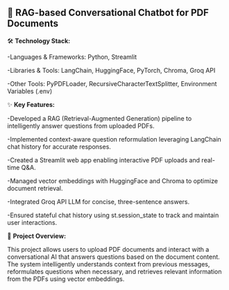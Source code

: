## 📄 RAG-based Conversational Chatbot for PDF Documents


🛠️ **Technology Stack:**

-Languages & Frameworks: Python, Streamlit

-Libraries & Tools: LangChain, HuggingFace, PyTorch, Chroma, Groq API

-Other Tools: PyPDFLoader, RecursiveCharacterTextSplitter, Environment Variables (.env)


✨ **Key Features:**

-Developed a RAG (Retrieval-Augmented Generation) pipeline to intelligently answer questions from uploaded PDFs.

-Implemented context-aware question reformulation leveraging LangChain chat history for accurate responses.

-Created a Streamlit web app enabling interactive PDF uploads and real-time Q&A.

-Managed vector embeddings with HuggingFace and Chroma to optimize document retrieval.

-Integrated Groq API LLM for concise, three-sentence answers.

-Ensured stateful chat history using st.session_state to track and maintain user interactions.

📌 **Project Overview:**

This project allows users to upload PDF documents and interact with a conversational AI that answers questions based on the document content. The system intelligently understands context from previous messages, reformulates questions when necessary, and retrieves relevant information from the PDFs using vector embeddings.
